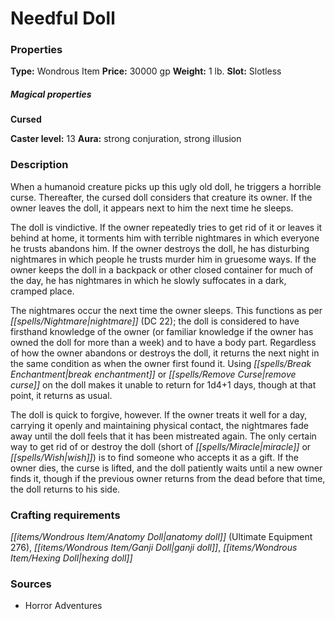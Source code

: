 ﻿---
Title: "Needful Doll"
Type: "Wondrous Item"
Price: "30000 gp"
Weight: "1 lb."
Slot: "Slotless"
Cursed: "True"
Caster level: "13"
Aura: "strong conjuration, strong illusion"
Description: |
  "When a humanoid creature picks up this ugly old doll, he triggers a horrible curse. Thereafter, the cursed doll considers that creature its owner. If the owner leaves the doll, it appears next to him the next time he sleeps.
  The doll is vindictive. If the owner repeatedly tries to get rid of it or leaves it behind at home, it torments him with terrible nightmares in which everyone he trusts abandons him. If the owner destroys the doll, he has disturbing nightmares in which people he trusts murder him in gruesome ways. If the owner keeps the doll in a backpack or other closed container for much of the day, he has nightmares in which he slowly suffocates in a dark, cramped place.
  The nightmares occur the next time the owner sleeps. This functions as per _nightmare_ (DC 22); the doll is considered to have firsthand knowledge of the owner (or familiar knowledge if the owner has owned the doll for more than a week) and to have a body part. Regardless of how the owner abandons or destroys the doll, it returns the next night in the same condition as when the owner first found it. Using _break enchantment_ or _remove curse_ on the doll makes it unable to return for 1d4+1 days, though at that point, it returns as usual.
  The doll is quick to forgive, however. If the owner treats it well for a day, carrying it openly and maintaining physical contact, the nightmares fade away until the doll feels that it has been mistreated again. The only certain way to get rid of or destroy the doll (short of _miracle_ or _wish_) is to find someone who accepts it as a gift. If the owner dies, the curse is lifted, and the doll patiently waits until a new owner finds it, though if the previous owner returns from the dead before that time, the doll returns to his side."
Sources: "['Horror Adventures']"
---

# Needful Doll

### Properties

**Type:** Wondrous Item **Price:** 30000 gp **Weight:** 1 lb. **Slot:** Slotless

##### Magical properties

**Cursed**

**Caster level:** 13 **Aura:** strong conjuration, strong illusion

### Description

When a humanoid creature picks up this ugly old doll, he triggers a horrible curse. Thereafter, the cursed doll considers that creature its owner. If the owner leaves the doll, it appears next to him the next time he sleeps.

The doll is vindictive. If the owner repeatedly tries to get rid of it or leaves it behind at home, it torments him with terrible nightmares in which everyone he trusts abandons him. If the owner destroys the doll, he has disturbing nightmares in which people he trusts murder him in gruesome ways. If the owner keeps the doll in a backpack or other closed container for much of the day, he has nightmares in which he slowly suffocates in a dark, cramped place.

The nightmares occur the next time the owner sleeps. This functions as per _[[spells/Nightmare|nightmare]]_ (DC 22); the doll is considered to have firsthand knowledge of the owner (or familiar knowledge if the owner has owned the doll for more than a week) and to have a body part. Regardless of how the owner abandons or destroys the doll, it returns the next night in the same condition as when the owner first found it. Using _[[spells/Break Enchantment|break enchantment]]_ or _[[spells/Remove Curse|remove curse]]_ on the doll makes it unable to return for 1d4+1 days, though at that point, it returns as usual.

The doll is quick to forgive, however. If the owner treats it well for a day, carrying it openly and maintaining physical contact, the nightmares fade away until the doll feels that it has been mistreated again. The only certain way to get rid of or destroy the doll (short of _[[spells/Miracle|miracle]]_ or _[[spells/Wish|wish]]_) is to find someone who accepts it as a gift. If the owner dies, the curse is lifted, and the doll patiently waits until a new owner finds it, though if the previous owner returns from the dead before that time, the doll returns to his side.

### Crafting requirements

_[[items/Wondrous Item/Anatomy Doll|anatomy doll]]_ (Ultimate Equipment 276), _[[items/Wondrous Item/Ganji Doll|ganji doll]]_, _[[items/Wondrous Item/Hexing Doll|hexing doll]]_

### Sources

* Horror Adventures